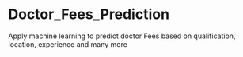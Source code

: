 # Doctor_Fees_Prediction
Apply machine learning to predict doctor Fees based on qualification, location, experience and many more
